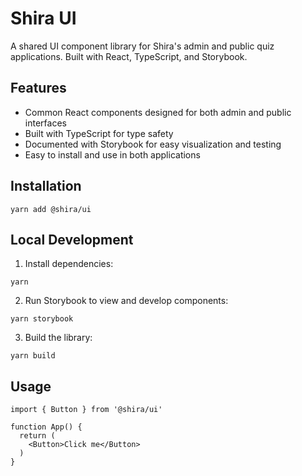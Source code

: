 # Shira UI

A shared UI component library for Shira's admin and public quiz applications. Built with React, TypeScript, and Storybook.

## Features

- Common React components designed for both admin and public interfaces
- Built with TypeScript for type safety
- Documented with Storybook for easy visualization and testing
- Easy to install and use in both applications

## Installation

```
yarn add @shira/ui
```

## Local Development

1. Install dependencies:
```
yarn
```

2. Run Storybook to view and develop components:
```
yarn storybook
```

3. Build the library:
```
yarn build
```

## Usage

```
import { Button } from '@shira/ui'

function App() {
  return (
    <Button>Click me</Button>
  )
}
```

